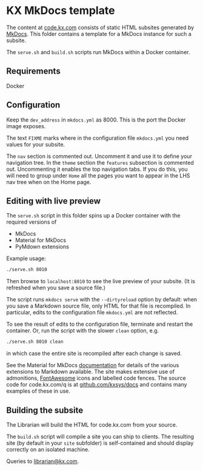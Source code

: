 KX MkDocs template
==================

The content at [code.kx.com](https://code.kx.com/) consists of static HTML subsites generated by [MkDocs](https://mkdocs.org). 
This folder contains a template for a MkDocs instance for such a subsite.

The `serve.sh` and `build.sh` scripts run MkDocs within a Docker container.


Requirements
------------

Docker



Configuration
-------------

Keep the `dev_address` in `mkdocs.yml` as 8000. This is the port the Docker image exposes. 

The text `FIXME` marks where in the configuration file `mkdocs.yml` you need values for your subsite. 

The `nav` section is commented out. Uncomment it and use it to define your navigation tree. 
In the `theme` section the `features` subsection is commented out. Uncommenting it enables the top navigation tabs. 
If you do this, you will need to group under `Home` all the pages you want to appear in the LHS nav tree when on the Home page. 


Editing with live preview
-------------------------

The `serve.sh` script in this folder spins up a Docker container with the required versions of 

-   MkDocs
-   Material for MkDocs
-   PyMdown extensions

Example usage:

```bash
./serve.sh 8010
```

Then browse to `localhost:8010` to see the live preview of your subsite. 
(It is refreshed when you save a source file.)

The script runs  `mkdocs serve` with the `--dirtyreload` option by default: when you save a Markdown source file, only HTML for that file is recompiled.
In particular, edits to the configuration file `mkdocs.yml` are not reflected. 

To see the result of edits to the configuration file, terminate and restart the container. Or, run the script with the slower `clean` option, e.g.

```bash
./serve.sh 8010 clean
```

in which case the entire site is recompiled after each change is saved.

See the Material for MkDocs [documentation](https://squidfunk.github.io/mkdocs-material/) for details of the various extensions to Markdown available. 
The site makes extensive use of admonitions, [FontAwesome](https://fontawesome.com/) icons and labelled code fences. 
The source code for code.kx.com/q is at [github.com/kxsys/docs](https://github.com/kxsys/docs) and contains many examples of these in use. 


Building the subsite
--------------------

The Librarian will build the HTML for code.kx.com from your source. 

The `build.sh` script will compile a site you can ship to clients. 
The resulting site (by default in your `site` subfolder) is self-contained and should display correctly on an isolated machine. 


Queries to [librarian@kx.com](mailto:librarian@kx.com). 